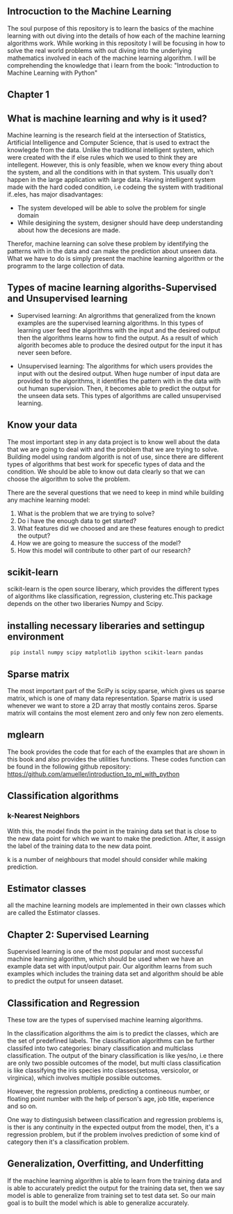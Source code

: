 ## Introcuction to the Machine Learning
The soul purpose of this repository is to learn the basics of the machine learning with out diving into the details of how
each of the machine learning algorithms work. While working in this repositoty I will be focusing in how to solve the real world 
problems with out diving into the underlying mathematics involved in each of the machine learning algorithm. I will be comprehending the knowledge that i learn from the book: "Introduction to Machine Learning with Python"

## Chapter 1

## What is machine learning and why is it used?
Machine learning is the research field at the intersection of Statistics, Artificial Intelligence and Computer Science, that is used to extract the knowlegde from the data. Unlike the traditional intelligent system, which were created with the if else rules
which we used to think they are intellegent. However, this is only feasible, when we know every thing about the system, and all the 
conditions with in that system. This usually don't happen in the large application with large data. Having intelligent system made with the hard coded condition, i.e codeing the system with traditional if..eles, has major disadvantages:
* The system developed will be able to solve the problem for single domain
* While desigining the system, designer should have deep understanding about how the decesions are made.

Therefor, machine learning can solve these problem by identifying the patterns with in the data and can make the prediction about unseen data. What we have  to do is simply present the machine learning algorithm or the programm to the large collection of data.


## Types of macine learning algoriths-Supervised and Unsupervised  learning
* Supervised learning: An algrorithms that generalized from the known examples are the supervised learning algorithms. In this types of learning user feed the algorithms with the input and the desired output then the algorithms learns how to find the output.
As a result of which algorith becomes able to produce the desired output for the input it has never seen before.

* Unsupervised learning: The algorithms for which users provides the input with out the desired output. When huge number of input data are provided to the algorithms, it identifies the pattern with in the data with out human supervision. Then, it becomes able to predict the output for the unseen data sets. This types of algorithms are called unsupervised learning.

## Know your data
The most important step in any data project is to know well about the data that we are going to deal with and the problem that we are trying to solve. Building model using random algorith is not of use, since there are different types of algorithms that best work for specefic types of data and the condition. We should be able to know out data clearly so that we can choose the algorithm to solve the problem.

There are the several questions that we need to keep in mind while building any machine learning model:
1. What is the problem that we are trying to solve?
2. Do i have the enough data to get started?
3. What features did we choosed and are these features enough to predict the output?
4. How we are going to measure the success of the model?
5. How this model will contribute to other part of our research?

## scikit-learn
scikit-learn is the open source liberary, which provides the different types of algorithms like classification, regression, clustering etc.This package depends on the other two liberaries Numpy and Scipy. 

## installing necessary liberaries and settingup environment
     pip install numpy scipy matplotlib ipython scikit-learn pandas


## Sparse matrix
The most important part of the SciPy is scipy.sparse, which gives us sparse matrix, which is one of many data representation. Sparse matrix is used whenever we want to store a 2D array that mostly contains zeros. Sparse matrix will contains the most element zero and only few non zero elements.

## mglearn
The book provides the code that for each of the examples that are shown in this book and also provides the utilities functions. These codes function can be found in the following github repository:
https://github.com/amueller/introduction_to_ml_with_python


## Classification algorithms

### k-Nearest Neighbors
With this, the model finds the point in the training data set that is close to the new data point for which we want to make the prediction. After, it assign the label of the training data to the new data point.

k is a number of neighbours that model should consider while making prediction.


## Estimator classes
all the machine learning models are implemented in their own classes which are called the Estimator classes.



## Chapter 2: Supervised Learning
Supervised learning is one of the most popular and most successful machine learning algorithm, which should be used when we have an example data set with input/output pair. Our algorithm learns from such examples which includes the training data set and algorithm should be able to predict the output for unseen dataset.

## Classification and Regression
These tow are the types of supervised machine learning algorithms. 

In the classification algorithms the aim is to predict the classes, which are the set of predefined labels. The classification algorithms can be further classifed into two categories: binary classification and multiclass classification. The output of the binary classification is like yes/no, i.e there are only two possible outcomes of the model, but multi class classification is like classifying the iris species into classes(setosa, versicolor, or virginica), which involves multiple possible outcomes.

However, the regression problems, predicting a contineous number, or floating point number with the help of person's age, job title, experience and so on. 

One way to distingusish between classification and regression problems is, is ther is any continuity in the expected output from the model, then, it's a regression problem, but if the problem involves prediction of some kind of category then it's a classification problem. 

## Generalization, Overfitting, and Underfitting
If the machine learning algorithm is able to learn from the training data and is able to accurately predict the output for the training data set, then we say model is able to generalize from training set to test data set. So our main goal is to built the model which is able to generalize accurately.



